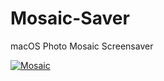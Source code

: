 # Mosaic-Saver
macOS Photo Mosaic Screensaver


[![Mosaic](http://i.imgur.com/7YTMFQp.png)](https://vimeo.com/776013677 "Mosaic Demo - Click to Watch!")

